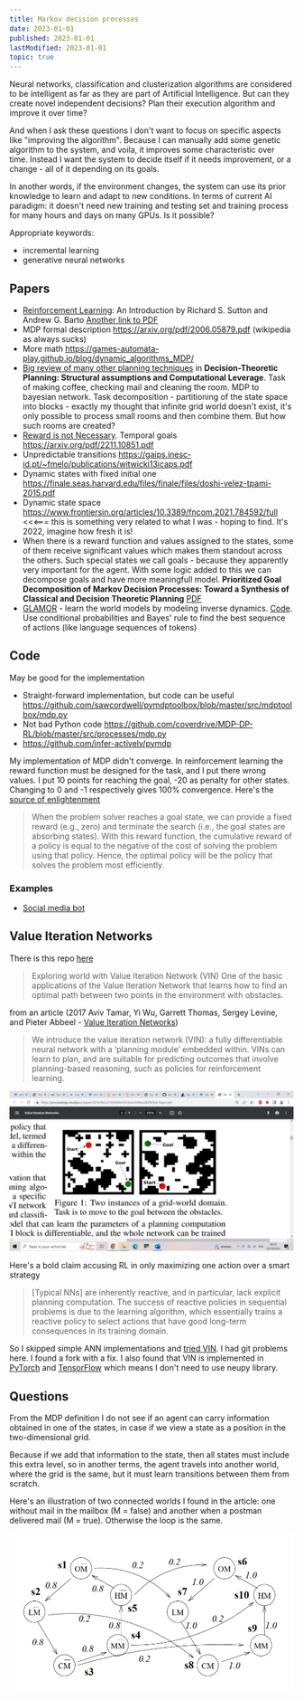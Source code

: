 ```yaml
---
title: Markov decision processes
date: 2023-01-01
published: 2023-01-01
lastModified: 2023-01-01
topic: true
---
```


Neural networks, classification and clusterization algorithms are considered to be intelligent as far as they are part of Artificial Intelligence. But can they create novel independent decisions? Plan their execution algorithm and improve it over time?

And when I ask these questions I don't want to focus on specific aspects like "improving the algorithm". Because I can manually add some genetic algorithm to the system, and voila, it improves some characteristic over time. Instead I want the system to decide itself if it needs improvement, or a change - all of it depending on its goals.

In another words, if the environment changes, the system can use its prior knowledge to learn and adapt to new conditions. In terms of current AI paradigm: it doesn't need new training and testing set and training process for many hours and days on many GPUs. Is it possible?

Appropriate keywords:

- incremental learning
- generative neural networks

## Papers

- [Reinforcement Learning](http://incompleteideas.net/book/the-book.html): An Introduction by Richard S. Sutton and Andrew G. Barto  [Another link to PDF](https://web.stanford.edu/class/psych209/Readings/SuttonBartoIPRLBook2ndEd.pdf)
- MDP formal description https://arxiv.org/pdf/2006.05879.pdf (wikipedia as always sucks)
- More math https://games-automata-play.github.io/blog/dynamic_algorithms_MDP/
- [Big review of many other planning techniques](https://arxiv.org/pdf/1105.5460.pdf) in **Decision-Theoretic Planning: Structural assumptions and Computational Leverage**. Task of making coffee, checking mail and cleaning the room. MDP to bayesian network. Task decomposition - partitioning of the state space into blocks - exactly my thought that infinite grid world doesn't exist, it's only possible to process small rooms and then combine them. But how such rooms are created? 
- [Reward is not Necessary](/ai/reviews/reward-is-not-necessary). Temporal goals https://arxiv.org/pdf/2211.10851.pdf
- Unpredictable transitions https://gaips.inesc-id.pt/~fmelo/publications/witwicki13icaps.pdf
- Dynamic states with fixed initial one https://finale.seas.harvard.edu/files/finale/files/doshi-velez-tpami-2015.pdf
- Dynamic state space https://www.frontiersin.org/articles/10.3389/fncom.2021.784592/full <<<=== this is something very related to what I was - hoping to find. It's 2022, imagine how fresh it is!
- When there is a reward function and values assigned to the states, some of them receive significant values which makes them standout across the others. Such special states we call goals - because they apparently very important for the agent. With some logic added to this we can decompose goals and have more meaningfull model. **Prioritized Goal Decomposition of Markov Decision Processes: Toward a Synthesis of Classical and Decision Theoretic Planning** [PDF](https://www.cs.toronto.edu/~cebly/Papers/decomposition.pdf)
- [GLAMOR](https://openreview.net/pdf?id=V6BjBgku7Ro) - learn the world models by modeling inverse dynamics. [Code](https://github.com/keirp/glamor). Use conditional probabilities and Bayes' rule to find the best sequence of actions (like language sequences of tokens)


## Code 

May be good for the implementation

- Straight-forward implementation, but code can be useful https://github.com/sawcordwell/pymdptoolbox/blob/master/src/mdptoolbox/mdp.py
- Not bad Python code https://github.com/coverdrive/MDP-DP-RL/blob/master/src/processes/mdp.py
- https://github.com/infer-actively/pymdp


My implementation of MDP didn't converge. In reinforcement learning the reward function must be designed for the task, and I put there wrong values. I put 10 points for reaching the goal, -20 as penalty for other states. Changing to 0 and -1 respectively gives 100% convergence. Here's the [source of enlightenment](https://link.springer.com/article/10.1023/A:1007355226281)

> When the problem solver reaches a goal state, we can provide a fixed reward (e.g., zero) and terminate the search (i.e., the goal states are absorbing states). With this reward function, the cumulative reward of a policy is equal to the negative of the cost of solving the problem using that policy. Hence, the optimal policy will be the policy that solves the problem most efficiently.

### Examples

- [Social media bot](/ai/mdp-example-social-media-bot)


## Value Iteration Networks

There is this repo [here](https://github.com/itdxer/neupy)

> Exploring world with Value Iteration Network (VIN) One of the basic applications of the Value Iteration Network that learns how to find an optimal path between two points in the environment with obstacles.

from an article (2017 Aviv Tamar, Yi Wu, Garrett Thomas, Sergey Levine, and Pieter Abbeel - [Value Iteration Networks](https://arxiv.org/pdf/1602.02867.pdf))

> We introduce the value iteration network (VIN): a fully differentiable neural network with a ‘planning module’ embedded within. VINs can learn to plan, and are suitable for predicting outcomes that involve planning-based reasoning, such as policies for reinforcement learning.

![VIN figure 1](./vin-figure-1.jpg "Typical example of use")

Here's a bold claim accusing RL in only maximizing one action over a smart strategy

> [Typical NNs] are inherently reactive, and in particular, lack explicit planning computation. The success of reactive policies in sequential problems is due to the learning algorithm, which essentially trains a reactive policy to select actions that have good long-term consequences in its training domain.


So I skipped simple ANN implementations and [tried VIN](https://github.com/avivt/VIN). I had git problems here. I found a fork with a fix. I also found that VIN is implemented in [PyTorch](https://github.com/kentsommer/pytorch-value-iteration-networks) and [TensorFlow](https://github.com/TheAbhiKumar/tensorflow-value-iteration-networks) which means I don't need to use neupy library. 


## Questions

From the MDP definition I do not see if an agent can carry information obtained in one of the states, in case if we view a state as a position in the two-dimensional grid.

Because if we add that information to the state, then all states must include this extra level, so in another terms, the agent travels into another world, where the grid is the same, but it must learn transitions between them from scratch.

Here's an illustration of two connected worlds I found in the article: one without mail in the mailbox (M = false) and another when a postman delivered mail (M = true). Otherwise the loop is the same.

![Illustration from Decision-Theoretic Planning](./mdp-transition-graph.png)

